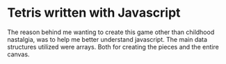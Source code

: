 # Tetris written with Javascript

The reason behind me wanting to create this game other than childhood
nastalgia, was to help me better understand javascript. The main data structures
utilized were arrays. Both for creating the pieces and the entire canvas.
